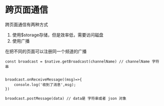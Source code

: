 # 跨页面通信

跨页面通信有两种方式
1. 使用$storage存储，但是效率低，需要访问磁盘
2. 使用广播

在把不同的页面可以注册同一个频道的广播

```
const broadcast = $native.getBroadcast(channelName) // channelName 字符串


broadcast.onReceiveMessage((msg)=>{
    console.log('收到了消息',msg);
})

broadcast.postMessage(data) // data是 字符串或者 json 对象
```





